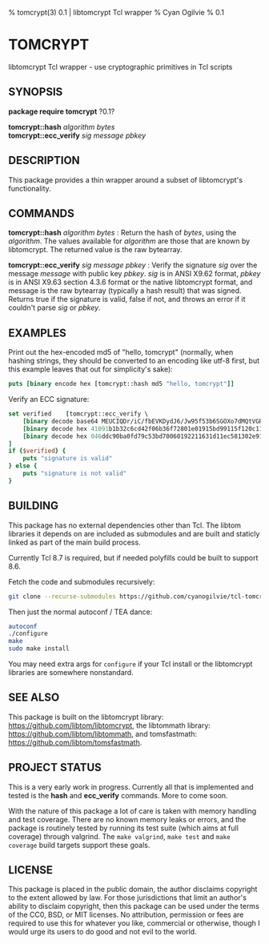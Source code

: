 % tomcrypt(3) 0.1 | libtomcrypt Tcl wrapper
% Cyan Ogilvie
% 0.1

# TOMCRYPT

libtomcrypt Tcl wrapper - use cryptographic primitives in Tcl scripts


## SYNOPSIS

**package require tomcrypt** ?0.1?

**tomcrypt::hash** *algorithm* *bytes*\
**tomcrypt::ecc_verify** *sig* *message* *pbkey*


## DESCRIPTION

This package provides a thin wrapper around a subset of libtomcrypt's functionality.


## COMMANDS

**tomcrypt::hash** *algorithm* *bytes*
:   Return the hash of *bytes*, using the *algorithm*.  The values available for *algorithm* are
    those that are known by libtomcrypt.  The returned value is the raw bytearray.

**tomcrypt::ecc_verify** *sig* *message* *pbkey*
:   Verify the signature *sig* over the message *message* with public key *pbkey*.  *sig* is
    in ANSI X9.62 format, *pbkey* is in ANSI X9.63 section 4.3.6 format or the native libtomcrypt
    format, and message is the raw bytearray (typically a hash result) that was signed.
    Returns true if the signature is valid, false if not, and throws an error if it
    couldn't parse *sig* or *pbkey*.


## EXAMPLES

Print out the hex-encoded md5 of "hello, tomcrypt" (normally, when hashing strings, they should
be converted to an encoding like utf-8 first, but this example leaves that out for simplicity's sake):

~~~tcl
puts [binary encode hex [tomcrypt::hash md5 "hello, tomcrypt"]]
~~~

Verify an ECC signature:

~~~tcl
set verified    [tomcrypt::ecc_verify \
    [binary decode base64 MEUCIQDr/iC/fbEVKDydJ6/Jw95f53b6SGOXo7dMQtVGR48lMQIgeSKKZOph5MMqqj1p/e8NIgIghAe6AoNXir8D6NVwMOo=] \
    [binary decode hex 41091b1b32c6cd42f06b36f72801e01915bd99115f120c119ef7b781f7140dda] \
    [binary decode hex 046ddc90ba0fd79c53bd70060192211631d11ec581302e91c3559df4b20cdf747dbd8785a28c30b766e6b43325749ef70a923d0077fbc53cbcbb210de147c540e0] \
]
if {$verified} {
    puts "signature is valid"
} else {
    puts "signature is not valid"
}
~~~


## BUILDING

This package has no external dependencies other than Tcl.  The libtom libraries it depends on
are included as submodules and are built and staticly linked as part of the main build process.

Currently Tcl 8.7 is required, but if needed polyfills could be built to support 8.6.

Fetch the code and submodules recursively:

~~~sh
git clone --recurse-submodules https://github.com/cyanogilvie/tcl-tomcrypt
~~~

Then just the normal autoconf / TEA dance:

~~~sh
autoconf
./configure
make
sudo make install
~~~

You may need extra args for `configure` if your Tcl install or the libtomcrypt libraries are somewhere
nonstandard.


## SEE ALSO

This package is built on the libtomcrypt library: https://github.com/libtom/libtomcrypt, the
libtommath library: https://github.com/libtom/libtommath, and tomsfastmath: https://github.com/libtom/tomsfastmath.


## PROJECT STATUS

This is a very early work in progress.  Currently all that is implemented and
tested is the **hash** and **ecc_verify** commands.  More to come soon.

With the nature of this package a lot of care is taken with memory handling
and test coverage.  There are no known memory leaks or errors, and the
package is routinely tested by running its test suite (which aims at full
coverage) through valgrind.  The `make valgrind`, `make test` and `make coverage`
build targets support these goals.


## LICENSE

This package is placed in the public domain, the author disclaims copyright to the extent allowed by law.
For those jurisdictions that limit an author's ability to disclaim copyright, then this package can be
used under the terms of the CC0, BSD, or MIT licenses.  No attribution, permission or fees are required
to use this for whatever you like, commercial or otherwise, though I would urge its users to do good and
not evil to the world.

